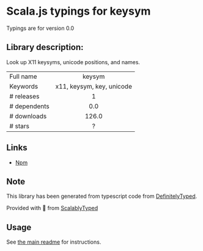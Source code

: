 
# Scala.js typings for keysym

Typings are for version 0.0

## Library description:
Look up X11 keysyms, unicode positions, and names.

|                    |                 |
| ------------------ | :-------------: |
| Full name          | keysym |
| Keywords           | x11, keysym, key, unicode |
| # releases         | 1 |
| # dependents       | 0.0 |
| # downloads        | 126.0 |
| # stars            | ? |

## Links
- [Npm](https://www.npmjs.com/package/keysym)
    


## Note
This library has been generated from typescript code from [DefinitelyTyped](https://definitelytyped.org).

Provided with :purple_heart: from [ScalablyTyped](https://github.com/oyvindberg/ScalablyTyped)

## Usage
See [the main readme](../../readme.md) for instructions.


